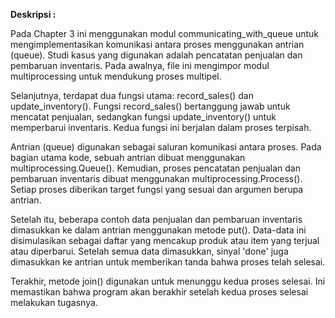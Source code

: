 **Deskripsi :**

Pada Chapter 3 ini menggunakan modul communicating_with_queue untuk mengimplementasikan komunikasi antara proses menggunakan antrian (queue). Studi kasus yang digunakan adalah pencatatan penjualan dan pembaruan inventaris. Pada awalnya, file ini mengimpor modul multiprocessing untuk mendukung proses multipel.

Selanjutnya, terdapat dua fungsi utama: record_sales() dan update_inventory(). Fungsi record_sales() bertanggung jawab untuk mencatat penjualan, sedangkan fungsi update_inventory() untuk memperbarui inventaris. Kedua fungsi ini berjalan dalam proses terpisah.

Antrian (queue) digunakan sebagai saluran komunikasi antara proses. Pada bagian utama kode, sebuah antrian dibuat menggunakan multiprocessing.Queue(). Kemudian, proses pencatatan penjualan dan pembaruan inventaris dibuat menggunakan multiprocessing.Process(). Setiap proses diberikan target fungsi yang sesuai dan argumen berupa antrian.

Setelah itu, beberapa contoh data penjualan dan pembaruan inventaris dimasukkan ke dalam antrian menggunakan metode put(). Data-data ini disimulasikan sebagai daftar yang mencakup produk atau item yang terjual atau diperbarui. Setelah semua data dimasukkan, sinyal 'done' juga dimasukkan ke antrian untuk memberikan tanda bahwa proses telah selesai.

Terakhir, metode join() digunakan untuk menunggu kedua proses selesai. Ini memastikan bahwa program akan berakhir setelah kedua proses selesai melakukan tugasnya.